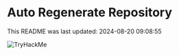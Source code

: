 # Auto Regenerate Repository

This README was last updated: 2024-08-20 09:08:55

 ![TryHackMe](https://tryhackme.com/badge/533634)